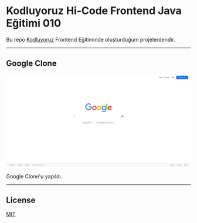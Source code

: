 # Kodluyoruz Hi-Code Frontend Java Eğitimi 010

Bu repo [Kodluyoruz](https://www.kodluyoruz.org) Frontend Eğitiminde 
oluşturduğum projelerdendir.

---
## Google Clone
![image](Google_Clone.png)

Google Clone'u yapıldı.

---
## License
[MIT](https://choosealicense.com/licenses/mit/)
 